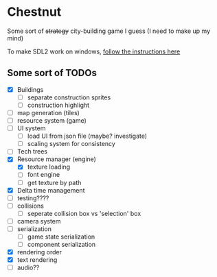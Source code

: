 # Chestnut

Some sort of ~~strategy~~ city-building game I guess (I need to make up my mind)

To make SDL2 work on windows, [follow the instructions here](https://github.com/Rust-SDL2/rust-sdl2#windows-msvc)

## Some sort of TODOs

- [x] Buildings
  - [ ] separate construction sprites
  - [ ] construction highlight
- [ ] map generation (tiles)
- [ ] resource system (game)
- [ ] UI system
  - [ ] load UI from json file (maybe? investigate)
  - [ ] scaling system for consistency
- [ ] Tech trees
- [x] Resource manager (engine)
  - [x] texture loading
  - [ ] font engine
  - [ ] get texture by path
- [x] Delta time management
- [ ] testing????
- [ ] collisions
  - [ ] seperate collision box vs 'selection' box
- [ ] camera system
- [ ] serialization
  - [ ] game state serialization
  - [ ] component serialization
- [x] rendering order
- [x] text rendering
- [ ] audio??
